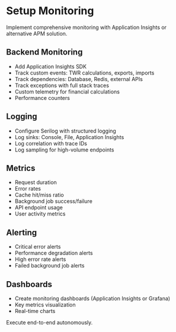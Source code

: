 # Setup Monitoring

Implement comprehensive monitoring with Application Insights or alternative APM solution.

## Backend Monitoring
- Add Application Insights SDK
- Track custom events: TWR calculations, exports, imports
- Track dependencies: Database, Redis, external APIs
- Track exceptions with full stack traces
- Custom telemetry for financial calculations
- Performance counters

## Logging
- Configure Serilog with structured logging
- Log sinks: Console, File, Application Insights
- Log correlation with trace IDs
- Log sampling for high-volume endpoints

## Metrics
- Request duration
- Error rates
- Cache hit/miss ratio
- Background job success/failure
- API endpoint usage
- User activity metrics

## Alerting
- Critical error alerts
- Performance degradation alerts
- High error rate alerts
- Failed background job alerts

## Dashboards
- Create monitoring dashboards (Application Insights or Grafana)
- Key metrics visualization
- Real-time charts

Execute end-to-end autonomously.
